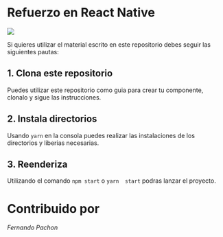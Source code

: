 # Refuerzo en React Native

![](https://github.com/FernandoPachon/01-refuerzo-React-Native/blob/master/assets/1.refuerzo.png?raw=true)

Si quieres utilizar el material escrito en este repositorio debes seguir las siguientes pautas: 

## 1. Clona este repositorio

Puedes utilizar este repositorio como guia para crear tu componente, clonalo y sigue las instrucciones.

## 2. Instala directorios

Usando `yarn` en la consola puedes realizar las instalaciones de los directorios y liberias necesarias.

## 3. Reenderiza

Utilizando el comando `npm start` o `yarn  start` podras lanzar el proyecto.

# Contribuido por
*Fernando Pachon*
